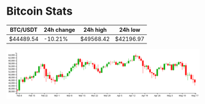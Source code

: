 # Bitcoin Stats

BTC/USDT|24h change|24h high|24h low|
|---|---|---|---|
|$44489.54|-10.21%|$49568.42|$42196.97|

<img src="./chart.svg">
